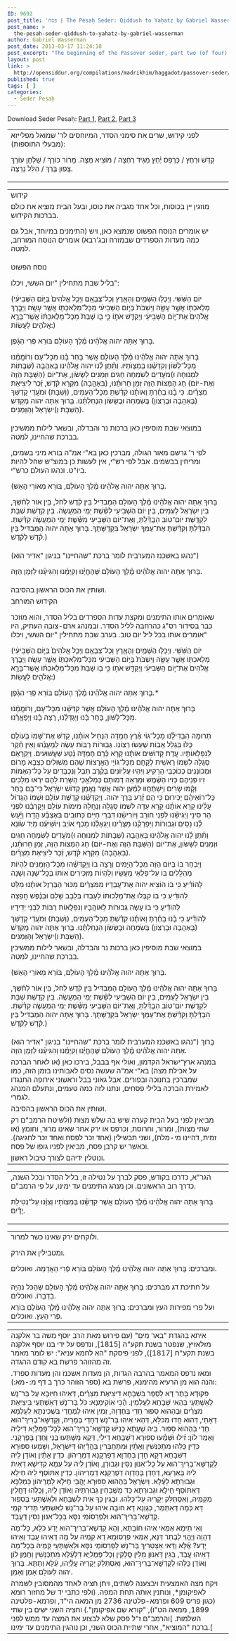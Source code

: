 ```yaml
---
ID: 9692
post_title: 'פסח | The Pesaḥ Seder: Qiddush to Yaḥatz by Gabriel Wasserman'
post_name: >
  the-pesah-seder-qiddush-to-yahatz-by-gabriel-wasserman
author: Gabriel Wasserman
post_date: 2013-03-17 11:24:18
post_excerpt: "The beginning of the Passover seder, part two (of four) of Gabriel Wasserman's extensive haggadah for Passover."
layout: post
link: >
  http://opensiddur.org/compilations/madrikhim/haggadot/passover-seder/the-pesah-seder-qiddush-to-yahatz-by-gabriel-wasserman/
published: true
tags: [ ]
categories:
  - Seder Pesaḥ
---
```

Download Seder Pesaḥ: <a href="http://opensiddur.org/wp-content/uploads/2013/03/Gavriel-Wasserman-Seder-Pesach-Part-1.txt">Part 1</a>, <a href="http://opensiddur.org/wp-content/uploads/2013/03/Gavriel-Wasserman-Seder-Pesach-Part-2.txt">Part 2</a>, <a href="http://opensiddur.org/wp-content/uploads/2013/03/Gavriel-Wasserman-Seder-Pesach-Part-3.txt">Part 3</a>


<table style="margin-left: auto;margin-right: auto;">
<tbody>
<tr>
<td style="vertical-align:top;">
<div class="liturgy"><span  lang="he">
לפני קידוש, שרים את סימני הסדר, המיוחסים לר' שמואל מפלייזא (מבעלי התוספות):

קַדֵּשׁ וּרְחַץ / כַּרְפַּס יַ֫חַץ
מַגִּיד רַחְצָה / מוֹצִיא מַצָּה.
מָרוֹר כּוֹרֵךְ / שֻׁלְחָן עוֹרֵךְ
צָפוּן בָּרֵךְ / הַלֵּל נִרְצָה.
</span></div></td>
<td style="vertical-align:top;"><div class="english">

</td></tr>
</tbody></tbody></tbody></tbody></table>

<table style="margin-left: auto;margin-right: auto;">
<tbody>
<tr>
<td style="vertical-align:top;">
<div class="liturgy"><span  lang="he">
קידוש
</span></div></td>
<td style="vertical-align:top;"><div class="english">

</td></tr>

<tr><td style="vertical-align:top;"><div class="liturgy" lang="he">
מוזגין יין בכוסות, וכל אחד מגביה את כוסו, ובעל הבית מוציא את כולם בברכות הקידוש.

יש אומרים הנוסח הפשוט שנמצא כאן, ויש (התימנים במיוחד, אבל גם כמה מעדות הספרדים שבמזרח ובג'רבא) אומרים הנוסח המורחב, למטה.
</span></div></td>
<td style="vertical-align:top;"><div class="english">

</td></tr>

<tr><td style="vertical-align:top;"><div class="liturgy" lang="he">
נוסח הפשוט

בליל שבת מתחילין "יום הששי, ויכלו":

 (יוֹם הַשִּׁשִּׁי. וַיְכֻלּ֛וּ הַשָּׁמַ֥יִם וְהָאָ֖רֶץ וְכָל־צְבָאָֽם׃ וַיְכַ֤ל אֱלֹהִים֙ בַּיּ֣וֹם הַשְּׁבִיעִ֔י מְלַאכְתּ֖וֹ אֲשֶׁ֣ר עָשָׂ֑ה וַיִּשְׁבֹּת֙ בַּיּ֣וֹם הַשְּׁבִיעִ֔י מִכָּל־מְלַאכְתּ֖וֹ אֲשֶׁ֥ר עָשָֽׂה׃ וַיְבָ֤רֶךְ אֱלֹהִים֙ אֶת־י֣וֹם הַשְּׁבִיעִ֔י וַיְקַדֵּ֖שׁ אֹת֑וֹ כִּ֣י ב֤וֹ שָׁבַת֙ מִכָּל־מְלַאכְתּ֔וֹ אֲשֶׁר־בָּרָ֥א אֱלֹהִ֖ים לַעֲשֽׂוֹת:)

בָּרוּךְ אַתָּה יהוה אֱלֹהֵ֫ינוּ מֶ֫לֶךְ הָעוֹלָם בּוֹרֵא פְֿרִי הַגָּ֫פֶן.

בָּרוּךְ אַתָּה יהוה אֱלֹהֵ֫ינוּ מֶ֫לֶךְ הָעוֹלָם אֲשֶׁר בָּחַר בָּ֫נוּ מִכָּל־עָם וְרוֹמֲמָ֫נוּ מִכָּל־לָשׁוֹן וְקִדְּשָׁ֫נוּ בְּמִצְוֺתָיו. וַתִּ֫תֶּן לָ֫נוּ יהוה אֱלֹהֵ֫ינוּ בְּאַהֲבָה (שַׁבָּתוֹת לִמְנוּחָה וּ)מֹעֲדִים לְשִׂמְחָה חַגִּים וּזְמַנִּים לְשָׂשׂוֹן, אֶת־יוֹם (הַשַּׁבָּת הַזֶּה וְאֶת-יוֹם) חַג הַמַּצּוֹת הַזֶּה זְמַן חֵרוּתֵ֫נוּ, (בְּאַהֲבָה) מִקְרָא קֹ֫דֶשׁ, זֵ֫כֶר לִיצִיאַת מִצְרָ֫יִם. כִּי בָ֫נוּ בָחַ֫רְתָּ וְאוֹתָ֫נוּ קִדַּ֫שְׁתָּ מִכָּל־הָעַמִּים, (וְשַׁבָּת) וּמֹעֲדֵי קָדְשְׁךָ (בְּאַהֲבָה וּבְרָצוֹן) בְּשִׂמְחָה וּבְשָׂשׂוֹן הִנְחַלְתָּ֫נוּ. בָּרוּךְ אַתָּה יהוה מְקַדֵּשׁ (הַשַּׁבָּת וְ)יִשְׂרָאֵל וְהַזְּמַנִּים.
</span></div></td>
<td style="vertical-align:top;"><div class="english">

</td></tr>

<tr><td style="vertical-align:top;"><div class="liturgy" lang="he">
במוצאי שבת מוסיפין כאן ברכות נר והבדלה, ובשאר לילות ממשיכין בברכת שהחיינו, למטה.

לפי ר' גרשם מאור הגולה, מברכין כאן בא"י אמ"ה בורא מיני בשמים, ומריחין בבשמים. אבל לפי רש"י, אין לעשות כן במוצ"ש שחל להיות ביו"ט. ונהגו העולם כרש"י.

(בָּרוּךְ אַתָּה יהוה אֱלֹהֵ֫ינוּ מֶ֫לֶךְ הָעוֹלָם, בּוֹרֵא מְאוֹרֵי הָאֵשׁ.

בָּרוּךְ אַתָּה יהוה אֱלֹהֵ֫ינוּ מֶ֫לֶךְ הָעוֹלָם הַמַּבְדִּיל בֵּין קֹ֫דֶשׁ לְחֹל, בֵּין אוֹר לְח֫שֶׁךְ, בֵּין יִשְׂרָאֵל לָעַמִּים, בֵּין יוֹם הַשְּׁבִיעִי לְשֵׁ֫שֶׁת יְמֵי הַמַּעֲשֶׂה. בֵּין קְדֻשַּׁת שַׁבָּת לִקְדֻשַּׁת יוֹם־טוֹב הִבְדַּ֫לְתָּ, וְאֶת־יוֹם הַשְּׁבִיעִי מִשֵּׁ֫שֶׁת יְמֵי הַמַּעֲשֶׂה קִדַּ֫שְׁתָּ. הִבְדַּ֫לְתָּ וְקִדַּ֫שְׁתָּ אֶת־עַמְּךָ יִשְׂרָאֵל בִּקְדֻשָּׁתָךְ. בָּרוּךְ אַתָּה יהוה הַמַּבְדִּיל בֵּין קֹ֫דֶשׁ לְקֹ֫דֶשׁ.)
</span></div></td>
<td style="vertical-align:top;"><div class="english">

</td></tr>

<tr><td style="vertical-align:top;"><div class="liturgy" lang="he">
(נהגו באשכנז המערבית לומר ברכת "שהחיינו" בניגון "אדיר הוא")


בָּרוּךְ אַתָּה יהוה אֱלֹהֵ֫ינוּ מֶ֫לֶךְ הָעוֹלָם
שֶׁהֶחֱיָ֫נוּ וְקִיְּמָ֫נוּ וְהִגִּיעָ֫נוּ לַזְּמָן הַזֶּה.
</span></div></td>
<td style="vertical-align:top;"><div class="english">

</td></tr>

<tr><td style="vertical-align:top;"><div class="liturgy" lang="he">
ושותין את הכוס הראשון בהסיבה.
</span></div></td>
<td style="vertical-align:top;"><div class="english">

</td></tr>

<tr><td style="vertical-align:top;"><div class="liturgy" lang="he">
הקידוש המורחב

שאומרים אותו התימנים ומקצת עדות הספרדים בליל הסדר, והוא מוזכר כבר בסידור רס"ג כהרחבה לליל הסדר. ובמנהג ארם-צובה העתיק, היו אומרים אותו בכל ליל יום טוב.
בערב שבת מתחילין "יום הששי, ויכלו"

(יוֹם הַשִּׁשִּׁי. וַיְכֻלּ֛וּ הַשָּׁמַ֥יִם וְהָאָ֖רֶץ וְכָל־צְבָאָֽם׃ וַיְכַ֤ל אֱלֹהִים֙ בַּיּ֣וֹם הַשְּׁבִיעִ֔י מְלַאכְתּ֖וֹ אֲשֶׁ֣ר עָשָׂ֑ה וַיִּשְׁבֹּת֙ בַּיּ֣וֹם הַשְּׁבִיעִ֔י מִכָּל־מְלַאכְתּ֖וֹ אֲשֶׁ֥ר עָשָֽׂה׃ וַיְבָ֤רֶךְ אֱלֹהִים֙ אֶת־י֣וֹם הַשְּׁבִיעִ֔י וַיְקַדֵּ֖שׁ אֹת֑וֹ כִּ֣י ב֤וֹ שָׁבַת֙ מִכָּל־מְלַאכְתּ֔וֹ אֲשֶׁר־בָּרָ֥א אֱלֹהִ֖ים לַעֲשֽׂוֹת:)

בָּרוּךְ אַתָּה יהוה אֱלֹהֵ֫ינוּ מֶ֫לֶךְ הָעוֹלָם בּוֹרֵא פְֿרִי הַגָּ֫פֶן.*

בָּרוּךְ אַתָּה יהוה אֱלֹהֵ֫ינוּ מֶ֫לֶךְ הָעוֹלָם אֲשֶׁר קִדְּשָׁ֫נוּ מִכָּל־עָם, וְרוֹמֲמָ֫נוּ מִכָּל־לָשׁוֹן, בָּחַר בָּ֫נוּ וַיְגַדְּלֵ֫נוּ, רָצָה בָ֫נוּ וַיְפָאֲרֵ֫נוּ.
</span></div></td>
<td style="vertical-align:top;"><div class="english">

</td></tr>

<tr><td style="vertical-align:top;"><div class="liturgy" lang="he">
תְּרוּמָה הִבְדִּילָ֫נוּ מִכָּל־גּוֹי
אֶ֫רֶץ חֶמְדָּה הִנְחִיל אוֹתָ֫נוּ,
קִדֵּשׁ אֶת־שְׁמוֹ בָּעוֹלָם כֻּלּוֹ
בִּגְלַל אָבוֹת שֶׁעָשׂוּ רְצוֹנוֹ.
גְּבוּרוֹת רַבּוֹת עָשָׂה לַמַּעֲנֵ֫הוּ
וְאֵין חֵ֫קֶר לְנִפְלְאוֹתָיו.
עֲדַת קְדוֹשִׁים אוֹתָ֫נוּ קָרָא
כֶּ֫רֶם חֶמְדָּה נֶ֫טַע שַׁעֲשׁוּעִים.
וַיִּקְרָאֵם סְגֻלָּה לִשְׁמוֹ
רֵאשִׁית לְקָחָם מִכָּל־גּוֹיֵי הָאֲרָצוֹת
שֶׁהֵם מְשׁוּלִים כִּצְבָא מָרוֹם
וּמְכוֹנָנִים כְּכוֹכְבֵי הָרָקִיעַ
וַיִּהְיוּ עֶלְיוֹנִים בְּקֶ֫רֶב תֵּבֵל
וְנִכְבָּדִים עַל כָּל־הָאֻמּוֹת
זִיו פְּנֵיהֶם כְּזִיו הַשֶּׁ֫מֶשׁ
וּמַרְאֵה דְמוּתָם כְּמַלְאֲכֵי הַשָּׁרֵת
לָהֶם יִרְאוּ מְלָכִים וְקָ֫מוּ
שָׂרִים וַיִּשְׁתַּחֲווּ
לְמַ֫עַן יהוה אֲשֶׁר נֶאֱמָן
קְדוֹשׁ יִשְׂרָאֵל כִּי־בָם בָּחַר
כָּל־רוֹאֵיהֶ֫ם יַכִּירוּם
כִּי הֵם זֶ֫רַע בֵּרַךְ יהוה.
וַיְקַדְּשֵׁ֫נוּ קְדֻשַּׁת עוֹלָם
וּשְׁמוֹ הַגָּדוֹל עָלֵ֫ינוּ קָרָא
אוֹתָ֫נוּ קָרָא עֵדָה לִשְׁמוֹ
סְגֻלָּה וְנַחֲלָה מִימוֹת עוֹלָם
וַיְקָרְבֵ֫נוּ לִפְנֵי הַר סִינַי
וַיַּגִּישֵׁ֫נוּ לִפְנֵי חוֹרֵב
וַיּוֹרִישֵׁ֫נוּ דִּבְרֵי חַיִּים
כְּתוּבִים בְּאֶצְבַּ֫ע הֲדָרוֹ
וַיַּ֫עַשׂ לָ֫נוּ נִסִּים וּגְבוּרוֹת
וַיִּפְרְקֵ֫נוּ מִצָּרֵ֫ינוּ
וַיִּגְאָלֵ֫נוּ מִכַּף אוֹיֵב
וַיּוֹשִׁיעֵ֫נוּ מִיַּד שׂוֹנֵא
</span></div></td>
<td style="vertical-align:top;"><div class="english">

</td></tr>

<tr><td style="vertical-align:top;"><div class="liturgy" lang="he">
וַתִּ֫תֶּן לָ֫נוּ יהוה אֱלֹהֵ֫ינוּ בְּאַהֲבָה (שַׁבָּתוֹת לִמְנוּחָה וּ)מֹעֲדִים לְשִׂמְחָה חַגִּים וּזְמַנִּים לְשָׂשׂוֹן, אֶת־יוֹם (הַשַּׁבָּת הַזֶּה וְאֶת-יוֹם) חַג הַמַּצּוֹת הַזֶּה, זְמַן חֵרוּתֵ֫נוּ, (בְּאַהֲבָה) מִקְרָא קֹ֫דֶשׁ, זֵ֫כֶר לִיצִיאַת מִצְרָ֫יִם.
</span></div></td>
<td style="vertical-align:top;"><div class="english">

</td></tr>

<tr><td style="vertical-align:top;"><div class="liturgy" lang="he">
וַיִּבְחַר בּוֹ בַּיּוֹם הַזֶּה מִכָּל־הַיָּמִים
וְרָצָה בוֹ וַיְקַדְּשֵׁ֫הוּ מִכָּל־הַזְּמַנִּים
לִהְיוֹת מְהַלֲלִים בּוֹ עַל־פִּלְאֵי מַעֲשָׂיו
וְלִהְיוֹת מַזְכִּירִים אוֹתוֹ בְּכָל־שָׁנָה וְשָׁנָה
</span></div></td>
<td style="vertical-align:top;"><div class="english">

</td></tr>

<tr><td style="vertical-align:top;"><div class="liturgy" lang="he">
לְהוֹדִ֫יעַ כִּי בוֹ הוֹצִיא יהוה אֶת־עֲבָדָיו מִמִּצְרַ֫יִם
מִכּוּר הַבַּרְזֶל אוֹתָ֫נוּ מִלֵּט
</span></div></td>
<td style="vertical-align:top;"><div class="english">

</td></tr>

<tr><td style="vertical-align:top;"><div class="liturgy" lang="he">
לְהוֹדִ֫יעַ כִּי בוֹ קִבְּלוּ אֶת־מַלְכוּתוֹ לְעָבְדוֹ
בְּלֵבָב שָׁלֵם וּבְנֶ֫פֶשׁ חֲפֵצָה
</span></div></td>
<td style="vertical-align:top;"><div class="english">

</td></tr>

<tr><td style="vertical-align:top;"><div class="liturgy" lang="he">
לְהוֹדִ֫יעַ כִּי בוֹ עָשָׂה גְבוּרוֹת לְאוֹהֲבָיו
וְנִפְלָאוֹת רַבּוֹת לִבְנֵי יְדִידָיו
</span></div></td>
<td style="vertical-align:top;"><div class="english">

</td></tr>

<tr><td style="vertical-align:top;"><div class="liturgy" lang="he">
לְהוֹדִ֫יעַ כִּי בָ֫נוּ בָחַ֫רְתָּ וְאוֹתָ֫נוּ קִדַּ֫שְׁתָּ מִכָּל־הָעַמִּים, (וְשַׁבָּת) וּמֹעֲדֵי קָדְשְׁךָ (בְּאַהֲבָה וּבְרָצוֹן) בְּשִׂמְחָה וּבְשָׂשׂוֹן הִנְחַלְתָּ֫נוּ. בָּרוּךְ אַתָּה יהוה מְקַדֵּשׁ (הַשַּׁבָּת וְ)יִשְׂרָאֵל וְהַזְּמַנִּים.
</span></div></td>
<td style="vertical-align:top;"><div class="english">

</td></tr>

<tr><td style="vertical-align:top;"><div class="liturgy" lang="he">
במוצאי שבת מוסיפין כאן ברכות נר והבדלה, ובשאר לילות ממשיכין בברכת שהחיינו, למטה.

(בָּרוּךְ אַתָּה יהוה אֱלֹהֵ֫ינוּ מֶ֫לֶךְ הָעוֹלָם, בּוֹרֵא מְאוֹרֵי הָאֵשׁ.

בָּרוּךְ אַתָּה יהוה אֱלֹהֵ֫ינוּ מֶ֫לֶךְ הָעוֹלָם הַמַּבְדִּיל בֵּין קֹ֫דֶשׁ לְחֹל, בֵּין אוֹר לְח֫שֶׁךְ, בֵּין יִשְׂרָאֵל לָעַמִּים, בֵּין יוֹם הַשְּׁבִיעִי לְשֵׁ֫שֶׁת יְמֵי הַמַּעֲשֶׂה. בֵּין קְדֻשַּׁת שַׁבָּת לִקְדֻשַּׁת יוֹם־טוֹב הִבְדַּ֫לְתָּ, וְאֶת־יוֹם הַשְּׁבִיעִי מִשֵּׁ֫שֶׁת יְמֵי הַמַּעֲשֶׂה קִדַּ֫שְׁתָּ. הִבְדַּ֫לְתָּ וְקִדַּ֫שְׁתָּ אֶת־עַמְּךָ יִשְׂרָאֵל בִּקְדֻשָּׁתָךְ. בָּרוּךְ אַתָּה יהוה הַמַּבְדִּיל בֵּין קֹ֫דֶשׁ לְקֹ֫דֶשׁ.)
</span></div></td>
<td style="vertical-align:top;"><div class="english">

</td></tr>

<tr><td style="vertical-align:top;"><div class="liturgy" lang="he">
(נהגו באשכנז המערבית לומר ברכת "שהחיינו" בניגון "אדיר הוא")
בָּרוּךְ אַתָּה יהוה אֱלֹהֵ֫ינוּ מֶ֫לֶךְ הָעוֹלָם שֶׁהֶחֱיָ֫נוּ וְקִיְּמָ֫נוּ וְהִגִּיעָ֫נוּ לַזְּמָן הַזֶּה.
</span></div></td>
<td style="vertical-align:top;"><div class="english">

</td></tr>

<tr><td style="vertical-align:top;"><div class="liturgy" lang="he">
במנהג ארץ־ישראל הקדמון, ואולי אף בבבל, בירכו כאן (או לאחר הברכה על אכילת מצה) בא"י אמ"ה שעשה נסים לאבותינו בזמן הזה, כמו שמברכין בחנוכה ובפורים. אבל גאוני בבל וראשוני אירופה התנגדו לאמירת הברכה בלילי פסחים, ונתנו לזה כמה טעמים, ונתעלם המנהג לגמרי.
</span></div></td>
<td style="vertical-align:top;"><div class="english">

</td></tr>

<tr><td style="vertical-align:top;"><div class="liturgy" lang="he">
ושותין את הכוס הראשון בהסיבה.
</span></div></td>
<td style="vertical-align:top;"><div class="english">

</td></tr>

<tr><td style="vertical-align:top;"><div class="liturgy" lang="he">
מביאין לפני בעל הבית קערה שיש בה שלש מצות (ולשיטת הרמב"ם רק שתי מצות), ומרור, וחרוסת, וכרפס או ירק אחר שאינו מרור, וחומץ (או זמית, דהיינו מי-מלח), ושני תבשילין (אחד זכר לפסח ואחד זכר לחגיגה). וכאשר יש קרבן פסח, מביאין לפניו גופו של פסח.
</span></div></td>
<td style="vertical-align:top;"><div class="english">

</td></tr>

<tr><td style="vertical-align:top;"><div class="liturgy" lang="he">
ונוטלין ידיהם לצורך טיבול ראשון.
</span></div></td>
<td style="vertical-align:top;"><div class="english">

</td></tr>
</tbody></tbody></tbody></tbody></table>

<table style="margin-left: auto;margin-right: auto;">
<tbody>
<tr>
<td style="vertical-align:top;">
<div class="liturgy"><span  lang="he">
הגר"א, כדרכו בקודש, פסק לברך על נטילה זו, בליל הסדר ובכל השנה, כדרך רוב הראשונים. וכן מנהג התימנים עד ימינו, על פי הרמב"ם.

בָּרוּךְ אַתָּה יהוה אֱלֹהֵ֫ינוּ מֶ֫לֶךְ הָעוֹלָם אֲשֶׁר קִדְּשָׁ֫נוּ בְּמִצְוֺתָיו וְצִוָּ֫נוּ עַל־נְטִילַת יָדָ֫יִם.
</span></div></td>
<td style="vertical-align:top;"><div class="english">

</td></tr>
</tbody></tbody></tbody></tbody></table>

<table style="margin-left: auto;margin-right: auto;">
<tbody>
<tr>
<td style="vertical-align:top;">
<div class="liturgy"><span  lang="he">
ולוקחים ירק שאינו כשר למרור.

ומטבילין את הירק.

ומברכים:
בָּרוּךְ אַתָּה יהוה אֱלֹהֵ֫ינוּ מֶ֫לֶךְ הָעוֹלָם בּוֹרֵא פְֿרִי הָאֲדָמָה.
ואוכלים.
</span></div></td>
<td style="vertical-align:top;"><div class="english">

</td></tr>

<tr><td style="vertical-align:top;"><div class="liturgy" lang="he">
על חתיכת דג מברכים:
בָּרוּךְ אַתָּה יהוה אֱלֹהֵ֫ינוּ מֶ֫לֶךְ הָעוֹלָם שֶׁהַכֹּל נִהְיָה בִֿדְבָרוֹ. ואוכלים.
</span></div></td>
<td style="vertical-align:top;"><div class="english">

</td></tr>

<tr><td style="vertical-align:top;"><div class="liturgy" lang="he">
ועל פרי מפירות העץ ומברכים:
בָּרוּךְ אַתָּה יהוה אֱלֹהֵ֫ינוּ מֶ֫לֶךְ הָעוֹלָם בּוֹרֵא פְֿרִי הָעֵץ. ואוכלים.
</span></div></td>
<td style="vertical-align:top;"><div class="english">

</td></tr>
</tbody></tbody></tbody></tbody></table>

<table style="margin-left: auto;margin-right: auto;">
<tbody>
<tr>
<td style="vertical-align:top;">
<div class="liturgy"><span  lang="he">
איתא בהגדת "באר מים" (עם פירוש מאת הרב יוסף משה בר אלקנה מזלאזיץ, שנפטר בשנת תקע"ה [1815], ונדפס על ידי בנו יוסף אלקנה בשנת תקע"ח [1817]), לפני פיסקת "הא לחמא עניא":
יש לומר מאמר זה מהזוהר פרשת בא קודם ההגדה.
</span></div></td>
<td style="vertical-align:top;"><div class="english">

</td></tr>

<tr><td style="vertical-align:top;"><div class="liturgy" lang="he">
ומאז נדפס המאמר בהרבה הגדות, הן מעדות אשכנז והן מעדות ספרד. והנה הוא מן הרעיא מהימנא, פרשת בא (ספר הזוהר כרך ב דף מ:-מא:):
</span></div></td>
<td style="vertical-align:top;"><div class="english">

</td></tr>

<tr><td style="vertical-align:top;"><div class="liturgy" lang="he">
פִּקּוּדָא בָּתַר דָּא לְסַפֵּר בִּשְׁבָחָא דִיצִיאַת מִצְרַ֫ים, דְּאִיהוּ חִיּוּבָא עַל בַּר־נָשׁ לְאִשְׁתַּעֵי בְּהַאי שְׁבָחָא לְעָלְמִין. הָ֫כִי אוֹקִימְנָא: כֹּל בַּר־נָשׁ דְּאִשְׁתַּעֵי בִּיצִיאַת מִצְרַ֫יִם וּבְהַהוּא סִפּוּר חָדֵי בְּחֶדְוָה, זְמִין אִיהוּ לְמֶחֱדֵי בִּשְׁכִינְתָא לְעָלְמָא דְאָתֵי, דְּהוּא חֲדוּ מִכֹּלָּא, דְּהַאי אִיהוּ בַּר־נָשׁ דְּחָדֵי בְּמָרֵיהּ, וְקֻדְשָׁא־בְרִיךְ־הוּא חָדֵי בְּהַהוּא סִפּוּר. בֵּיהּ שָׁעֲתָא כָּנֵישׁ קֻדְשָׁא־בְרִיךְ־הוּא לְכָל־פָּמַלְיָא דִילֵיהּ וְאָמַר לוֹן: זִ֫ילוּ וּשְׁמַ֫עוּ סִפּוּרָא דִשְׁבָחָא דִילִי, דְּקָא מִשְׁתַּעוּ בָּנַי וְחָדַן בְּפֻרְקָנִי. כְּדֵין כֻּלְּהוּ מִתְכַּנְּשִׁין וְאָתַ֫יִן וּמִתְחַבְּרִין בַּהֲדַ֫יְהוּ דְּיִשְׂרָאֵל, וְשָׁמְעוּ סִפּוּרָא דִשְׁבָחָא דְּקָא חָדַן בְּחֶדְוָא דְפֻרְקָנָא דְמָרֵיהוֹן. כְּדֵין אָתַ֫יִן וְאוֹדַן לֵיהּ לְקֻדְשָׁא־בְרִיךְ־הוּא עַל כָּל־אִנּוּן נִסִּין וּגְבוּרָן, וְאוֹדַן לֵיהּ עַל עַמָּא קַדִּישָׁא דְּאִית לֵיהּ בְּאַרְעָא, דְּחָדַן בְּחֶדְוָה דְפֻרְקָנָא דְמָרֵיהוֹן. כְּדֵין אִתּוֹסַף לֵיהּ חֵילָא וּגְבוּרְתָא לְעֵ֫לָּא. וְיִשְׂרָאֵל בְּהַהוּא סִפּוּרָא יָהֲבֵי חֵילָא לְמָרֵיהוֹן כְּמַלְכָּא דְּאִתּוֹסַף חֵילָא וּגְבוּרְתָא כַּד מְשַׁבְּחִין גְּבוּרְתֵיהּ וְאוֹדַן לֵיהּ, וְכֻלְּהוּ דָּחֲלִין מִקַּמֵּיהּ, וְאִסְתַּלַּק יְקָרֵיהּ עַל־כֻּלְּהוּ. וּבְגִין כָּךְ אִית לְשַׁבָּחָא וּלְאִשְׁתַּעֵי בְּסִפּוּר דָּא כְּמָה דְּאִתְּמַר, כְּגַוְנָא דָא חוֹבָה אִיהוּ עַל בַּר־נָשׁ לְאִשְׁתַּעֵי תְּדִיר קַמֵּי קֻדְשָׁא־בְרִיךְ־הוּא וּלְפַרְסוֹמֵי נִסָּא בְּכָל־אִנּוּן נִסִּין דַּעֲבַד.
</span></div></td>
<td style="vertical-align:top;"><div class="english">

</td></tr>

<tr><td style="vertical-align:top;"><div class="liturgy" lang="he">
וְאִי תֵימָא אַמַּאי אִיהוּ חוֹבְתָא, וְהָא קֻדְשָׁא־בְרִיךְ־הוּא יָדַע כֹּלָּא, כָּל־מָה דַהֲוָה וְיֶהֱוֵי לְבָתַר דְּנָא, אַמַּאי פִּרְסוּמָא דָא קַמֵּיהּ עַל מָה דְאִיהוּ עֲבַד וְאִיהוּ יָדַע? אֶ֫לָּא וַדַּאי אִצְטְרִיךְ בַּר־נָשׁ לְפַרְסוֹמֵי נִסָּא וּלְאִשְׁתַּעֵי קַמֵּיהּ בְּכָל־מָה דְאִיהוּ עֲבַד, בְּגִין דְּאִנּוּן מִלִּין סָלְקִין וְכָל־פָּמַלְיָא דִלְעֵ֫לָּא מִתְכַּנְּשִׁין וְחָמַן לוֹן וְאוֹדַן כֻּלְּהוּ לְקֻדְשָׁא־בְרִיךְ־הוּא, וְאִסְתַּלַּק יְקָרֵיהּ עֲלַ֫יְהוּ, עֵ֫לָּא וְתַתָּא. בָּרוּךְ יהוה לְעוֹלָם אָמֵן וְאָמֵן.
</span></div></td>
<td style="vertical-align:top;"><div class="english">

</td></tr>

<tr><td style="vertical-align:top;"><div class="liturgy" lang="he">
ויקח מצה האמצעית ויבצענה לשתים, ויתן חציה לאחד מהמסובין לשמרה לאפיקומן*, ונותנין אותה תחת המפה. (ולפי כתבי יד של מחזור רומא (כגון פריס 609 ופרמא-פלטינה 2736  מן המאה הי"ד, ופרמא-פלטינה 1899, ממאה הט"ו), "קורא שֵם אפיקומן".) וחציה השני ישים בין שתי השלמות. ]והרמב"ם ז"ל פסק שלא לבצוע את המצה עד ממש לפני ברכת "המוציא", אחרי שתיית הכוס השני, וכן נוהגין התימנים עד ימינו.[
</span></div></td>
<td style="vertical-align:top;"><div class="english">

</td></tr>
</tbody></tbody></tbody></tbody></table>
